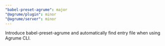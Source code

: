 ```yaml
---
"babel-preset-agrume": major
"@agrume/plugin": minor
"@agrume/server": minor
---
```


Introduce babel-preset-agrume and automatically find entry file when using Agrume CLI.
